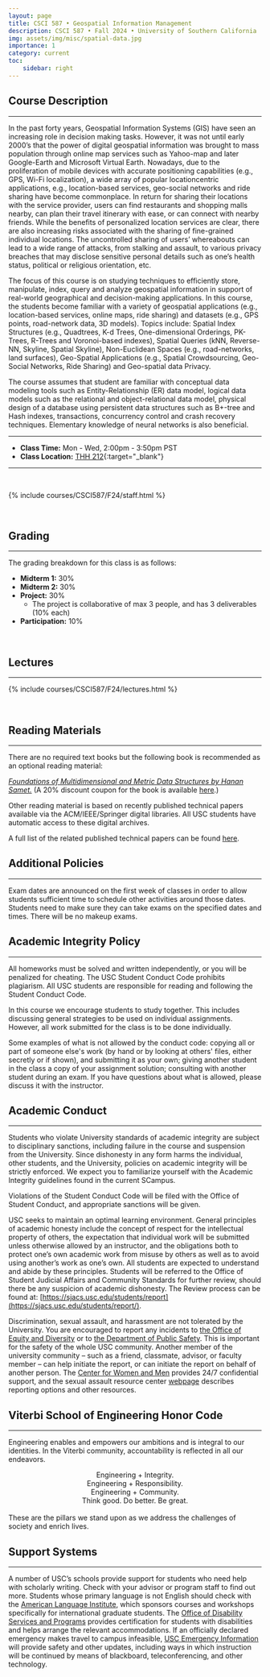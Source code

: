 ```yaml
---
layout: page
title: CSCI 587 • Geospatial Information Management
description: CSCI 587 • Fall 2024 • University of Southern California
img: assets/img/misc/spatial-data.jpg
importance: 1
category: current
toc:
    sidebar: right
---
```


## Course Description
***

In the past forty years, Geospatial Information Systems (GIS) have seen an increasing role in decision making tasks. However, it was not until early 2000’s that the power of digital geospatial information was brought to mass population through online map services such as Yahoo-map and later Google-Earth and Microsoft Virtual Earth. Nowadays, due to the proliferation of mobile devices with accurate positioning capabilities (e.g., GPS, Wi-Fi localization), a wide array of popular locationcentric applications, e.g., location-based services, geo-social networks and ride sharing have become commonplace. In return for sharing their locations with the service provider, users can find restaurants and shopping malls nearby, can plan their travel itinerary with ease, or can connect with nearby friends. While the benefits of personalized location services are clear, there are also increasing risks associated with the sharing of fine-grained individual locations. The uncontrolled sharing of users’ whereabouts can lead to a wide range of attacks, from stalking and assault, to various privacy breaches that may disclose sensitive personal details such as one’s health status, political or religious orientation, etc.

The focus of this course is on studying techniques to efficiently store, manipulate, index, query and analyze geospatial information in support of real-world geographical and decision-making applications. In this course, the students become familiar with a variety of geospatial applications (e.g., location-based services, online maps, ride sharing) and datasets (e.g., GPS points, road-network data, 3D models). Topics include: Spatial Index Structures (e.g., Quadtrees, K-d Trees, One-dimensional Orderings, PK-Trees, R-Trees and Voronoi-based indexes), Spatial Queries (kNN, Reverse-NN, Skyline, Spatial Skyline), Non-Euclidean Spaces (e.g., road-networks, land surfaces), Geo-Spatial Applications (e.g., Spatial Crowdsourcing, Geo-Social Networks, Ride Sharing) and Geo-spatial data Privacy.

The course assumes that student are familiar with conceptual data modeling tools such as Entity-Relationship (ER) data model, logical data models such as the relational and object-relational data model, physical design of a database using persistent data structures such as B+-tree and Hash indexes, transactions, concurrency control and crash recovery techniques. Elementary knowledge of neural networks is also beneficial.

***

- **Class Time:** Mon - Wed, 2:00pm - 3:50pm PST
- **Class Location:** [THH 212](https://maps.usc.edu/?id=1928&reference=sos#!ct/53723,53722,55414,55415,55418?m/552621?s/){:target="\_blank"}

***
<br>

{% include courses/CSCI587/F24/staff.html %}

<br>

## Grading
***

The grading breakdown for this class is as follows:

- **Midterm 1:** 30%
- **Midterm 2:** 30%
- **Project:** 30% 
    - The project is collaborative of max 3 people, and has 3 deliverables (10% each)
- **Participation:** 10%

<br>

## Lectures
***

{% include courses/CSCI587/F24/lectures.html %}

<br>

## Reading Materials
***

There are no required text books but the following book is recommended as an optional reading material:

*[Foundations of Multidimensional and Metric Data Structures by Hanan Samet.](https://www.amazon.com/Foundations-Multidimensional-Structures-Kaufmann-Computer/dp/0123694469/ref=sr_1_1/105-6267729-7062047?ie=UTF8&s=books&qid=1189703688&sr=1-1)* (A 20% discount coupon for the book is available [here](https://www.cs.umd.edu/~hjs/).)

Other reading material is based on recently published technical papers available via the ACM/IEEE/Springer digital libraries. All USC students have automatic access to these digital archives.

A full list of the related published technical papers can be found [here](./../csci587_syllabus/).

## Additional Policies
***

Exam dates are announced on the first week of classes in order to allow students sufficient time to schedule other activities around those dates. Students need to make sure they can take exams on the specified dates and times. There will be no makeup exams.

## Academic Integrity Policy
***

All homeworks must be solved and written independently, or you will be penalized for cheating. The USC Student Conduct Code prohibits plagiarism. All USC students are responsible for reading and following the Student Conduct Code.

In this course we encourage students to study together. This includes discussing general strategies to be used on individual assignments. However, all work submitted for the class is to be done individually.

Some examples of what is not allowed by the conduct code: copying all or part of someone else's work (by hand or by looking at others' files, either secretly or if shown), and submitting it as your own; giving another student in the class a copy of your assignment solution; consulting with another student during an exam. If you have questions about what is allowed, please discuss it with the instructor.

## Academic Conduct
***

Students who violate University standards of academic integrity are subject to disciplinary sanctions, including failure in the course and suspension from the University. Since dishonesty in any form harms the individual, other students, and the University, policies on academic integrity will be strictly enforced. We expect you to familiarize yourself with the Academic Integrity guidelines found in the current SCampus.

Violations of the Student Conduct Code will be filed with the Office of Student Conduct, and appropriate sanctions will be given.

USC seeks to maintain an optimal learning environment. General principles of academic honesty include the concept of respect for the intellectual property of others, the expectation that individual work will be submitted unless otherwise allowed by an instructor, and the obligations both to protect one’s own academic work from misuse by others as well as to avoid using another’s work as one’s own. All students are expected to understand and abide by these principles. Students will be referred to the Office of Student Judicial Affairs and Community Standards for further review, should there be any suspicion of academic dishonesty. The Review process can be found at: [https://sjacs.usc.edu/students/report](https://sjacs.usc.edu/students/report/).

Discrimination, sexual assault, and harassment are not tolerated by the University. You are encouraged to report any incidents to [the Office of Equity and Diversity](http://equity.usc.edu) or to [the Department of Public Safety](http://capsnet.usc.edu/department/department-public-safety/online-forms/contact-us). This is important for the safety of the whole USC community. Another member of the university community – such as a friend, classmate, advisor, or faculty member – can help initiate the report, or can initiate the report on behalf of another person. The [Center for Women and Men](http://www.usc.edu/student-affairs/cwm/) provides 24/7 confidential support, and the sexual assault resource center [webpage](http://sarc.usc.edu) describes reporting options and other resources.

## Viterbi School of Engineering Honor Code
***

Engineering enables and empowers our ambitions and is integral to our identities. In the Viterbi community, accountability is reflected in all our endeavors.

<center>
Engineering + Integrity. <br>
Engineering + Responsibility. <br>
Engineering + Community. <br>
Think good. Do better. Be great. <br>
</center>

<br>
These are the pillars we stand upon as we address the challenges of society and enrich lives.

## Support Systems
***

A number of USC’s schools provide support for students who need help with scholarly writing. Check with your advisor or program staff to find out more. Students whose primary language is not English should check with the [American Language Institute](http://dornsife.usc.edu/ali), which sponsors courses and workshops specifically for international graduate students. The [Office of Disability Services and Programs](http://sait.usc.edu/academicsupport/centerprograms/dsp/home_index.html) provides certification for students with disabilities and helps arrange the relevant accommodations. If an officially declared emergency makes travel to campus infeasible, [USC Emergency Information](http://emergency.usc.edu) will provide safety and other updates, including ways in which instruction will be continued by means of blackboard, teleconferencing, and other technology.